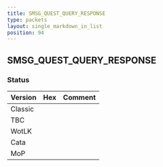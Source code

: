 ```yaml
---
title: SMSG_QUEST_QUERY_RESPONSE
type: packets
layout: single_markdown_in_list
position: 94
---
```


## SMSG_QUEST_QUERY_RESPONSE

### Status

Version    | Hex        | Comment
---------- | ---------- | ---------- 
Classic    |            |
TBC        |            |
WotLK      |            |
Cata       |            |
MoP        |            |